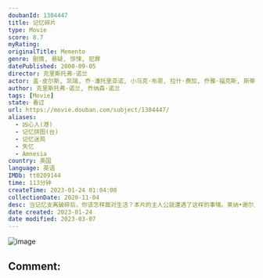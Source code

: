 ```yaml
---
doubanId: 1304447
title: 记忆碎片
type: Movie
score: 8.7
myRating: 
originalTitle: Memento
genre: 剧情, 悬疑, 惊悚, 犯罪
datePublished: 2000-09-05
director: 克里斯托弗·诺兰
actor: 盖·皮尔斯, 凯瑞, 乔·潘托里亚诺, 小马克·布恩, 拉什·费加, 乔雅·福克斯, 斯蒂芬·托布罗斯基, 哈里特·桑塞姆·哈里斯, 托马斯·列农, 考乐姆·吉斯·雷尼, 金伯利·坎贝尔, 玛丽安妮·穆勒雷尔, 拉里·霍尔登
author: 克里斯托弗·诺兰, 乔纳森·诺兰
tags: [Movie]
state: 看过
url: https://movie.douban.com/subject/1304447/
aliases:
  - 凶心人(港)
  - 记忆拼图(台)
  - 记忆迷局
  - 失忆
  - Amnesia
country: 美国
language: 英语
IMDb: tt0209144
time: 113分钟
createTime: 2023-01-24 01:04:00
collectionDate: 2020-11-04
desc: 当记忆支离破碎后，你该怎样面对生活？本片的主人公就遭遇了这样的事情。莱纳•谢尔比（盖伊•皮尔斯饰）在家遭到歹徒的袭击，妻子被残忍的奸杀，自己脑部也受到严重的伤害。醒来后，他发现自己患了罕见的“短...
date created: 2023-01-24
date modified: 2023-03-07
---
```


![image](p641688453.jpg)

Comment:
---
